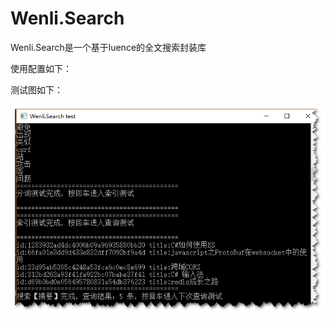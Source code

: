# Wenli.Search
Wenli.Search是一个基于luence的全文搜索封装库

使用配置如下：

<?xml version="1.0" encoding="utf-8"?>
<configuration>
  <configSections>
    <section name="searchConfig" type="Wenli.Search.SearchConfig,Wenli.Search" />
  </configSections>
  <searchConfig FSDirectory="E:\Wenli.Search\Wenli.Search.Demo\bin\Debug\SearchIndex" PanGuXmlFilePath="PanGu.xml" />
  <startup>
    <supportedRuntime version="v4.0" sku=".NETFramework,Version=v4.5"/>
  </startup>
</configuration>



测试图如下：

<img src="https://github.com/yswenli/Wenli.Search/blob/master/Wenli.Search.Demo/bin/Debug/2017-07-12_174406.png?raw=true" alt="wenli.search" />
